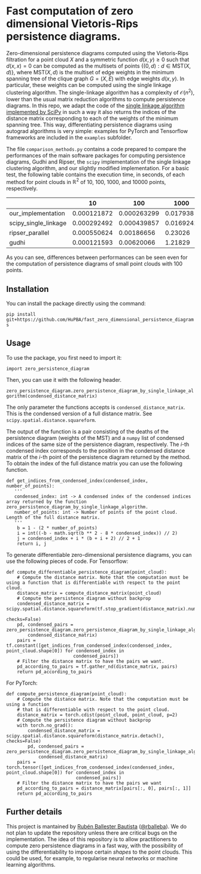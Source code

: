 # Fast computation of zero dimensional Vietoris-Rips persistence diagrams.

Zero-dimensional persistence diagrams computed using the Vietoris-Rips filtration for a point cloud $X$ and a symmetric function $d(x,y)\geq 0$ such that $d(x,x)=0$ can be computed as the multisets of points $\{(0,d):d\in\text{MST}(X,d)\}$, where $\text{MST}(X,d)$ is the multiset of edge weights in the minimum spanning tree of the clique graph $G=(X,E)$ with edge weights $d(x,y)$. In particular, these weights can be computed using the single linkage clustering algorithm. The single-linkage algorithm has a complexity of $\mathcal{O}(n^2)$, lower than the usual matrix reduction algorithms to compute persistence diagrams. In this repo, we adapt the code of the [single linkage algorithm implemented by SciPy](https://github.com/scipy/scipy/blob/v1.10.1/scipy/cluster/_hierarchy.pyx) in such a way it also returns the indices of the distance matrix corresponding to each of the weights of the minimum spanning tree. This way, differentiating persistence diagrams using autograd algorithms is very simple: examples for PyTorch and Tensorflow frameworks are included in the ``examples`` subfolder. 

The file ``comparison_methods.py`` contains a code prepared to compare the performances of the main software packages for computing persistence diagrams, Gudhi and Ripser, the ``scipy`` implementation of the single linkage clustering algorithm, and our slightly modified implementation. For a basic test, the following table contains the execution time, in seconds, of each method for point clouds in $\mathbb R^2$ of 10, 100, 1000, and 10000 points, respectively.

|                                       |          10 |         100 |      1000 |     10000 |
|---------------------------------------|-------------|-------------|-----------|-----------|
| our_implementation | 0.000121872 | 0.000263299 | 0.017938  |   4.70886 |
| scipy_single_linkage                  | 0.000292492 | 0.000439857 | 0.0169241 |   4.50809 |
| ripser_parallel                       | 0.000550624 | 0.00186656  | 0.23026   |  33.534   |
| gudhi                                 | 0.000121593 | 0.00620066  | 1.21829   | 173.289   |

As you can see, differences between performances can be seen even for the computation of persistence diagrams of small point clouds with 100 points. 

## Installation

You can install the package directly using the command:

``pip install git+https://github.com/HuPBA/fast_zero_dimensional_persistence_diagrams``

## Usage

To use the package, you first need to import it:

``import zero_persistence_diagram``

Then, you can use it with the following header.

``zero_persistence_diagram.zero_persistence_diagram_by_single_linkage_algorithm(condensed_distance_matrix)
``

The only parameter the functions accepts is ``condensed_distance_matrix``. This is the condensed version of a full distance matrix. See ``scipy.spatial.distance.squareform``. 

The output of the function is a pair consisting of the deaths of the persistence diagram (weights of the MST) and a ``numpy`` list of condensed indices of the same size of the persistence diagram, respectively. The $i$-th condensed index corresponds to the position in the condensed distance matrix of the $i$-th point of the persistence diagram returned by the method. To obtain the index of the full distance matrix you can use the following function.

```
def get_indices_from_condensed_index(condensed_index, number_of_points):
   '''
   condensed_index: int -> A condensed index of the condensed indices array returned by the function zero_persistence_diagram_by_single_linkage_algorithm.
   number_of_points: int -> Number of points of the point cloud. Length of the full distance matrix. 
   '''
    b = 1 - (2 * number_of_points)
    i = int((-b - math.sqrt(b ** 2 - 8 * condensed_index)) // 2)
    j = condensed_index + i * (b + i + 2) // 2 + 1
    return i, j
```

To generate differentiable zero-dimensional persistence diagrams, you can use the following pieces of code. For Tensorflow:

```
def compute_differentiable_persistence_diagram(point_cloud):
    # Compute the distance matrix. Note that the computation must be using a function that is differentiable with respect to the point cloud.
    distance_matrix = compute_distance_matrix(point_cloud)
    # Compute the persistence diagram without backprop
    condensed_distance_matrix = scipy.spatial.distance.squareform(tf.stop_gradient(distance_matrix).numpy(),
                                                                  checks=False)
    pd, condensed_pairs = zero_persistence_diagram.zero_persistence_diagram_by_single_linkage_algorithm(
        condensed_distance_matrix)
    pairs = tf.constant([get_indices_from_condensed_index(condensed_index, point_cloud.shape[0]) for condensed_index in
                         condensed_pairs])
    # Filter the distance matrix to have the pairs we want.
    pd_according_to_pairs = tf.gather_nd(distance_matrix, pairs)
    return pd_according_to_pairs
```

For PyTorch:

```
def compute_persistence_diagram(point_cloud):
    # Compute the distance matrix. Note that the computation must be using a function
    # that is differentiable with respect to the point cloud.
    distance_matrix = torch.cdist(point_cloud, point_cloud, p=2)
    # Compute the persistence diagram without backprop
    with torch.no_grad():
        condensed_distance_matrix = scipy.spatial.distance.squareform(distance_matrix.detach(), checks=False)
        pd, condensed_pairs = zero_persistence_diagram.zero_persistence_diagram_by_single_linkage_algorithm(
            condensed_distance_matrix)
    pairs = torch.tensor([get_indices_from_condensed_index(condensed_index, point_cloud.shape[0]) for condensed_index in
                          condensed_pairs])
    # Filter the distance matrix to have the pairs we want
    pd_according_to_pairs = distance_matrix[pairs[:, 0], pairs[:, 1]]
    return pd_according_to_pairs
```

## Further details

This project is mantained by [Rubén Ballester Bautista](https://rubenbb.com) ([@rballeba](https://github.com/rballeba)). We do not plan to update the repository unless there are critical bugs on the implementation. The idea of this repository is to allow practitioners to compute zero persistence diagrams in a fast way, with the possibility of using the differentiability to impose certain *shapes* to the point clouds. This could be used, for example, to regularise neural networks or machine learning algorithms.